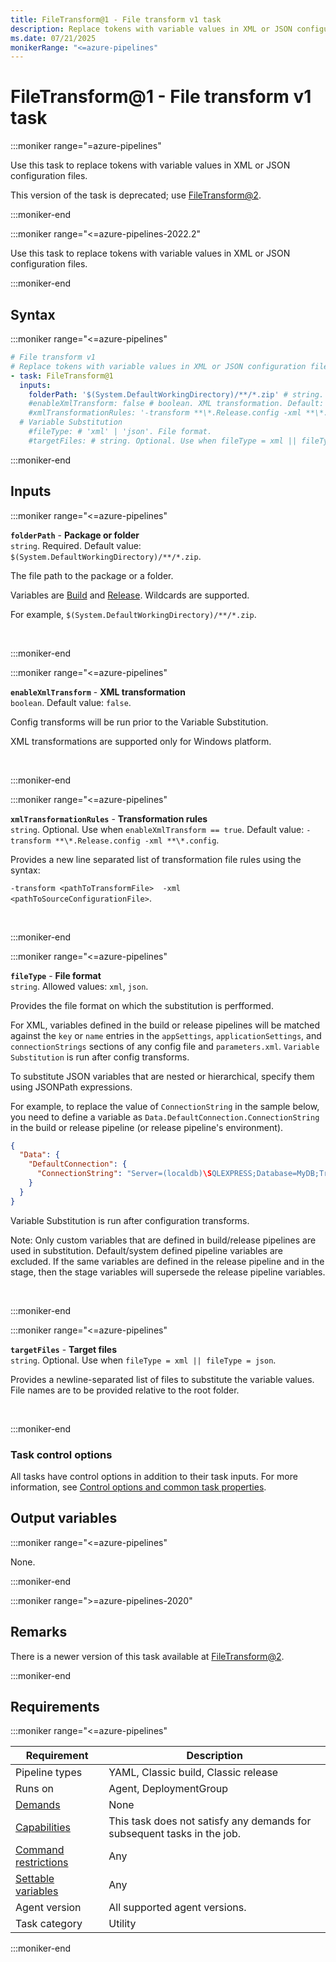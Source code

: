 ```yaml
---
title: FileTransform@1 - File transform v1 task
description: Replace tokens with variable values in XML or JSON configuration files (task version 1).
ms.date: 07/21/2025
monikerRange: "<=azure-pipelines"
---
```


# FileTransform@1 - File transform v1 task

<!-- :::description::: -->
:::moniker range="=azure-pipelines"

<!-- :::editable-content name="description"::: -->
Use this task to replace tokens with variable values in XML or JSON configuration files.

This version of the task is deprecated; use [FileTransform@2](./file-transform-v2.md).
<!-- :::editable-content-end::: -->

<!-- This task is deprecated. -->

:::moniker-end

:::moniker range="<=azure-pipelines-2022.2"

<!-- :::editable-content name="description"::: -->
Use this task to replace tokens with variable values in XML or JSON configuration files.
<!-- :::editable-content-end::: -->

:::moniker-end
<!-- :::description-end::: -->

<!-- :::syntax::: -->
## Syntax

:::moniker range="<=azure-pipelines"

```yaml
# File transform v1
# Replace tokens with variable values in XML or JSON configuration files.
- task: FileTransform@1
  inputs:
    folderPath: '$(System.DefaultWorkingDirectory)/**/*.zip' # string. Required. Package or folder. Default: $(System.DefaultWorkingDirectory)/**/*.zip.
    #enableXmlTransform: false # boolean. XML transformation. Default: false.
    #xmlTransformationRules: '-transform **\*.Release.config -xml **\*.config' # string. Optional. Use when enableXmlTransform == true. Transformation rules. Default: -transform **\*.Release.config -xml **\*.config.
  # Variable Substitution
    #fileType: # 'xml' | 'json'. File format. 
    #targetFiles: # string. Optional. Use when fileType = xml || fileType = json. Target files.
```

:::moniker-end

<!-- :::syntax-end::: -->

<!-- :::inputs::: -->
## Inputs

<!-- :::item name="folderPath"::: -->
:::moniker range="<=azure-pipelines"

**`folderPath`** - **Package or folder**<br>
`string`. Required. Default value: `$(System.DefaultWorkingDirectory)/**/*.zip`.<br>
<!-- :::editable-content name="helpMarkDown"::: -->
The file path to the package or a folder.

Variables are [Build](/azure/devops/pipelines/build/variables) and [Release](/azure/devops/pipelines/release/variables#default-variables). Wildcards are supported.

For example, `$(System.DefaultWorkingDirectory)/**/*.zip`.
<!-- :::editable-content-end::: -->
<br>

:::moniker-end
<!-- :::item-end::: -->
<!-- :::item name="enableXmlTransform"::: -->
:::moniker range="<=azure-pipelines"

**`enableXmlTransform`** - **XML transformation**<br>
`boolean`. Default value: `false`.<br>
<!-- :::editable-content name="helpMarkDown"::: -->
Config transforms will be run prior to the Variable Substitution.

XML transformations are supported only for Windows platform.
<!-- :::editable-content-end::: -->
<br>

:::moniker-end
<!-- :::item-end::: -->
<!-- :::item name="xmlTransformationRules"::: -->
:::moniker range="<=azure-pipelines"

**`xmlTransformationRules`** - **Transformation rules**<br>
`string`. Optional. Use when `enableXmlTransform == true`. Default value: `-transform **\*.Release.config -xml **\*.config`.<br>
<!-- :::editable-content name="helpMarkDown"::: -->
Provides a new line separated list of transformation file rules using the syntax:

`-transform <pathToTransformFile>  -xml <pathToSourceConfigurationFile>`.
<!-- :::editable-content-end::: -->
<br>

:::moniker-end
<!-- :::item-end::: -->
<!-- :::item name="fileType"::: -->
:::moniker range="<=azure-pipelines"

**`fileType`** - **File format**<br>
`string`. Allowed values: `xml`, `json`.<br>
<!-- :::editable-content name="helpMarkDown"::: -->
Provides the file format on which the substitution is perfformed.

For XML, variables defined in the build or release pipelines will be matched against the `key` or `name` entries in the `appSettings`, `applicationSettings`, and `connectionStrings` sections of any config file and `parameters.xml`. `Variable Substitution` is run after config transforms.

To substitute JSON variables that are nested or hierarchical, specify them using JSONPath expressions.

For example, to replace the value of `ConnectionString` in the sample below, you need to define a variable as `Data.DefaultConnection.ConnectionString` in the build or release pipeline (or release pipeline's environment).

```json
{
  "Data": {
    "DefaultConnection": {
      "ConnectionString": "Server=(localdb)\SQLEXPRESS;Database=MyDB;Trusted_Connection=True"
    }
  }
}
```

 Variable Substitution is run after configuration transforms.

Note: Only custom variables that are defined in build/release pipelines are used in substitution. Default/system defined pipeline variables are excluded. If the same variables are defined in the release pipeline and in the stage, then the stage variables will supersede the release pipeline variables.
<!-- :::editable-content-end::: -->
<br>

:::moniker-end
<!-- :::item-end::: -->
<!-- :::item name="targetFiles"::: -->
:::moniker range="<=azure-pipelines"

**`targetFiles`** - **Target files**<br>
`string`. Optional. Use when `fileType = xml || fileType = json`.<br>
<!-- :::editable-content name="helpMarkDown"::: -->
Provides a newline-separated list of files to substitute the variable values. File names are to be provided relative to the root folder.
<!-- :::editable-content-end::: -->
<br>

:::moniker-end
<!-- :::item-end::: -->

### Task control options

All tasks have control options in addition to their task inputs. For more information, see [Control options and common task properties](/azure/devops/pipelines/yaml-schema/steps-task#common-task-properties).
<!-- :::inputs-end::: -->

<!-- :::outputVariables::: -->
## Output variables

:::moniker range="<=azure-pipelines"

None.

:::moniker-end
<!-- :::outputVariables-end::: -->

<!-- :::remarks::: -->
<!-- :::editable-content name="remarks"::: -->
:::moniker range=">=azure-pipelines-2020"

## Remarks

There is a newer version of this task available at [FileTransform@2](./file-transform-v2.md).

:::moniker-end
<!-- :::editable-content-end::: -->
<!-- :::remarks-end::: -->

<!-- :::examples::: -->
<!-- :::editable-content name="examples"::: -->
<!-- :::editable-content-end::: -->
<!-- :::examples-end::: -->

<!-- :::properties::: -->
## Requirements

:::moniker range="<=azure-pipelines"

| Requirement | Description |
|-------------|-------------|
| Pipeline types | YAML, Classic build, Classic release |
| Runs on | Agent, DeploymentGroup |
| [Demands](/azure/devops/pipelines/process/demands) | None |
| [Capabilities](/azure/devops/pipelines/agents/agents#capabilities) | This task does not satisfy any demands for subsequent tasks in the job. |
| [Command restrictions](/azure/devops/pipelines/security/templates#agent-logging-command-restrictions) | Any |
| [Settable variables](/azure/devops/pipelines/security/templates#agent-logging-command-restrictions) | Any |
| Agent version | All supported agent versions. |
| Task category | Utility |

:::moniker-end
<!-- :::properties-end::: -->

<!-- :::see-also::: -->
<!-- :::editable-content name="seeAlso"::: -->
<!-- :::editable-content-end::: -->
<!-- :::see-also-end::: -->
